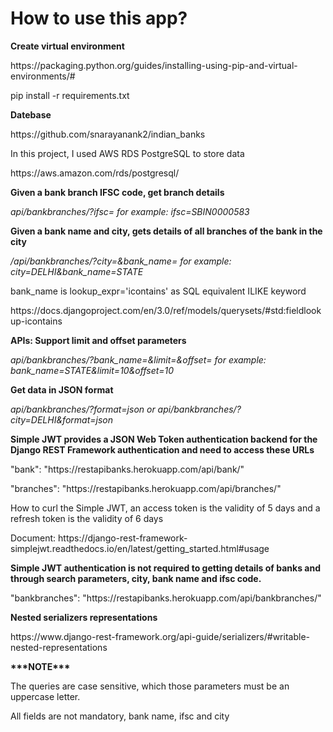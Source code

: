 <html>
  <body>
   <p><h1>How to use this app?</h1></p>
  
  <p><b>Create virtual environment</b></p>
  <p>https://packaging.python.org/guides/installing-using-pip-and-virtual-environments/#</p>
  
  <p>pip install -r requirements.txt</p>
  
  <p><b>Datebase</b></p>
   <p>https://github.com/snarayanank2/indian_banks</p>
   
   <p>In this project, I used AWS RDS PostgreSQL to store data</p>
   <p>https://aws.amazon.com/rds/postgresql/</p>
  
  <p><b>Given a bank branch IFSC code, get branch details</b></p>
  <p><i>api/bankbranches/?ifsc= for example: ifsc=SBIN0000583</i></p>
  
  <p><b>Given a bank name and city, gets details of all branches of the bank in the city</b></p>
  <p><i>/api/bankbranches/?city=&bank_name= for example: city=DELHI&bank_name=STATE</i></p>
  
  <p>bank_name is lookup_expr='icontains' as SQL equivalent ILIKE keyword</p>
  <p>https://docs.djangoproject.com/en/3.0/ref/models/querysets/#std:fieldlookup-icontains</p>
  
  <p><b>APIs: Support limit and offset parameters</b></p>
  <p><i>api/bankbranches/?bank_name=&limit=&offset= for example: bank_name=STATE&limit=10&offset=10</i></p>
  
  <p><b>Get data in JSON format</b></p>
  <p><i>api/bankbranches/?format=json or api/bankbranches/?city=DELHI&format=json</i></p>
  
  <p><b>Simple JWT provides a JSON Web Token authentication backend for the Django REST Framework authentication and need to access these URLs</b></p
  <p>"bank": "https://restapibanks.herokuapp.com/api/bank/"</p>
  <p>"branches": "https://restapibanks.herokuapp.com/api/branches/"</p>
  <p>How to curl the Simple JWT, an access token is the validity of 5 days and a refresh token is the validity of 6 days</p>
  <p>Document: https://django-rest-framework-simplejwt.readthedocs.io/en/latest/getting_started.html#usage</p> 
  
   <p><b>Simple JWT authentication is not required to getting details of banks and through search parameters, city, bank name and ifsc code.</b></p>
   <p>"bankbranches": "https://restapibanks.herokuapp.com/api/bankbranches/"</p>  
  
   <p><b>Nested serializers representations</b></p>
  <p>https://www.django-rest-framework.org/api-guide/serializers/#writable-nested-representations</p
   
  <p><b>***NOTE***</b></p>
  <p>The queries are case sensitive, which those parameters must be an uppercase letter.</p>
  <p>All fields are not mandatory, bank name, ifsc and city</p>
 
  
  </body>
 </html>
